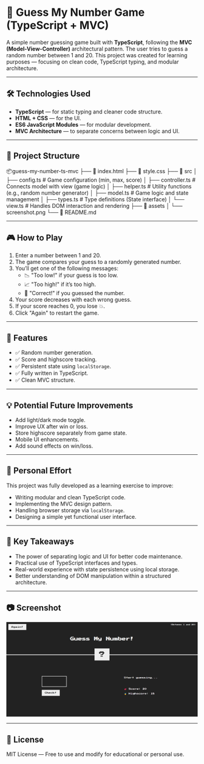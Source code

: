 # 🎯 Guess My Number Game (TypeScript + MVC)

A simple number guessing game built with **TypeScript**, following the **MVC (Model-View-Controller)** architectural pattern. The user tries to guess a random number between 1 and 20. This project was created for learning purposes — focusing on clean code, TypeScript typing, and modular architecture.

---

## 🛠️ Technologies Used

- **TypeScript** — for static typing and cleaner code structure.
- **HTML + CSS** — for the UI.
- **ES6 JavaScript Modules** — for modular development.
- **MVC Architecture** — to separate concerns between logic and UI.

---

## 📁 Project Structure

📦guess-my-number-ts-mvc
├── 📄 index.html
├── 📄 style.css
├── 📁 src
│ ├── config.ts # Game configuration (min, max, score)
│ ├── controller.ts # Connects model with view (game logic)
│ ├── helper.ts # Utility functions (e.g., random number generator)
│ ├── model.ts # Game logic and state management
│ ├── types.ts # Type definitions (State interface)
│ └── view.ts # Handles DOM interaction and rendering
├── 📁 assets
│ └── screenshot.png
└── 📄 README.md

---

## 🎮 How to Play

1. Enter a number between 1 and 20.
2. The game compares your guess to a randomly generated number.
3. You’ll get one of the following messages:
   - 📉 "Too low!" if your guess is too low.
   - 📈 "Too high!" if it’s too high.
   - 🎉 "Correct!" if you guessed the number.
4. Your score decreases with each wrong guess.
5. If your score reaches 0, you lose 💥.
6. Click "Again" to restart the game.

---

## 🌟 Features

- ✅ Random number generation.
- ✅ Score and highscore tracking.
- ✅ Persistent state using `localStorage`.
- ✅ Fully written in TypeScript.
- ✅ Clean MVC structure.

---

## 💡 Potential Future Improvements

- Add light/dark mode toggle.
- Improve UX after win or loss.
- Store highscore separately from game state.
- Mobile UI enhancements.
- Add sound effects on win/loss.

---

## 🙌 Personal Effort

This project was fully developed as a learning exercise to improve:

- Writing modular and clean TypeScript code.
- Implementing the MVC design pattern.
- Handling browser storage via `localStorage`.
- Designing a simple yet functional user interface.

---

## 🧠 Key Takeaways

- The power of separating logic and UI for better code maintenance.
- Practical use of TypeScript interfaces and types.
- Real-world experience with state persistence using local storage.
- Better understanding of DOM manipulation within a structured architecture.

---

## 📷 Screenshot

![Game Screenshot](./assets/screenshot.png)

---

## 📄 License

MIT License — Free to use and modify for educational or personal use.
